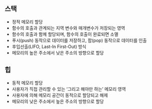 ## 스택
- 정적 메모리 할당
- 함수의 호출과 관계되는 지역 변수와 매개변수가 저장되는 영역
- 함수의 호출과 함께 할당되며, 함수의 호출이 완료되면 소멸
- 푸시(push) 동작으로 데이터를 저장하고, 팝(pop) 동작으로 데이터를 인출
- 후입선출(LIFO, Last-In First-Out) 방식
- 메모리의 높은 주소에서 낮은 주소의 방향으로 할당

>

## 힙
- 동적 메모리 할당
- 사용자가 직접 관리할 수 있는 ‘그리고 해야만 하는’ 메모리 영역
- 사용자에 의해 메모리 공간이 동적으로 할당되고 해제
- 메모리의 낮은 주소에서 높은 주소의 방향으로 할당